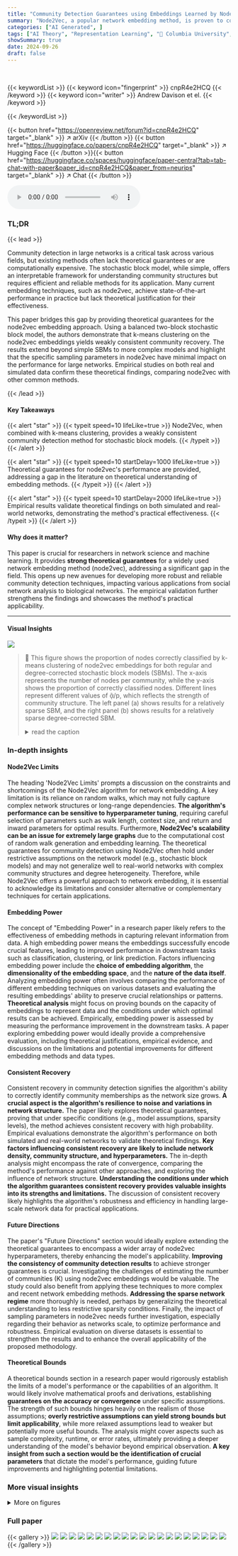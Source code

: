 ```yaml
---
title: "Community Detection Guarantees using Embeddings Learned by Node2Vec"
summary: "Node2Vec, a popular network embedding method, is proven to consistently recover community structure in stochastic block models, paving the way for more reliable unsupervised community detection."
categories: ["AI Generated", ]
tags: ["AI Theory", "Representation Learning", "🏢 Columbia University",]
showSummary: true
date: 2024-09-26
draft: false
---
```


<br>

{{< keywordList >}}
{{< keyword icon="fingerprint" >}} cnpR4e2HCQ {{< /keyword >}}
{{< keyword icon="writer" >}} Andrew Davison et el. {{< /keyword >}}
 
{{< /keywordList >}}

{{< button href="https://openreview.net/forum?id=cnpR4e2HCQ" target="_blank" >}}
↗ arXiv
{{< /button >}}
{{< button href="https://huggingface.co/papers/cnpR4e2HCQ" target="_blank" >}}
↗ Hugging Face
{{< /button >}}{{< button href="https://huggingface.co/spaces/huggingface/paper-central?tab=tab-chat-with-paper&paper_id=cnpR4e2HCQ&paper_from=neurips" target="_blank" >}}
↗ Chat
{{< /button >}}




<audio controls>
    <source src="https://ai-paper-reviewer.com/cnpR4e2HCQ/podcast.wav" type="audio/wav">
    Your browser does not support the audio element.
</audio>


### TL;DR


{{< lead >}}

Community detection in large networks is a critical task across various fields, but existing methods often lack theoretical guarantees or are computationally expensive.  The stochastic block model, while simple, offers an interpretable framework for understanding community structures but requires efficient and reliable methods for its application.  Many current embedding techniques, such as node2vec, achieve state-of-the-art performance in practice but lack theoretical justification for their effectiveness.

This paper bridges this gap by providing theoretical guarantees for the node2vec embedding approach. Using a balanced two-block stochastic block model, the authors demonstrate that k-means clustering on the node2vec embeddings yields weakly consistent community recovery.  The results extend beyond simple SBMs to more complex models and highlight that the specific sampling parameters in node2vec have minimal impact on the performance for large networks.  Empirical studies on both real and simulated data confirm these theoretical findings, comparing node2vec with other common methods.

{{< /lead >}}


#### Key Takeaways

{{< alert "star" >}}
{{< typeit speed=10 lifeLike=true >}} Node2Vec, when combined with k-means clustering, provides a weakly consistent community detection method for stochastic block models. {{< /typeit >}}
{{< /alert >}}

{{< alert "star" >}}
{{< typeit speed=10 startDelay=1000 lifeLike=true >}} Theoretical guarantees for node2vec's performance are provided, addressing a gap in the literature on theoretical understanding of embedding methods. {{< /typeit >}}
{{< /alert >}}

{{< alert "star" >}}
{{< typeit speed=10 startDelay=2000 lifeLike=true >}} Empirical results validate theoretical findings on both simulated and real-world networks, demonstrating the method's practical effectiveness. {{< /typeit >}}
{{< /alert >}}

#### Why does it matter?
This paper is crucial for researchers in network science and machine learning.  It provides **strong theoretical guarantees** for a widely used network embedding method (node2vec), addressing a significant gap in the field. This opens up new avenues for developing more robust and reliable community detection techniques, impacting various applications from social network analysis to biological networks. The empirical validation further strengthens the findings and showcases the method's practical applicability.

------
#### Visual Insights



![](https://ai-paper-reviewer.com/cnpR4e2HCQ/figures_8_1.jpg)

> 🔼 This figure shows the proportion of nodes correctly classified by k-means clustering of node2vec embeddings for both regular and degree-corrected stochastic block models (SBMs). The x-axis represents the number of nodes per community, while the y-axis shows the proportion of correctly classified nodes. Different lines represent different values of ᾷ/p, which reflects the strength of community structure.  The left panel (a) shows results for a relatively sparse SBM, and the right panel (b) shows results for a relatively sparse degree-corrected SBM.
> <details>
> <summary>read the caption</summary>
> Figure 1: Proportion of nodes correctly recovered for both the regular and degree corrected relatively sparse SBM.
> </details>







### In-depth insights


#### Node2Vec Limits
The heading 'Node2Vec Limits' prompts a discussion on the constraints and shortcomings of the Node2Vec algorithm for network embedding.  A key limitation is its reliance on random walks, which may not fully capture complex network structures or long-range dependencies.  **The algorithm's performance can be sensitive to hyperparameter tuning**, requiring careful selection of parameters such as walk length, context size, and return and inward parameters for optimal results. Furthermore, **Node2Vec's scalability can be an issue for extremely large graphs** due to the computational cost of random walk generation and embedding learning.  The theoretical guarantees for community detection using Node2Vec often hold under restrictive assumptions on the network model (e.g., stochastic block models) and may not generalize well to real-world networks with complex community structures and degree heterogeneity.  Therefore, while Node2Vec offers a powerful approach to network embedding, it is essential to acknowledge its limitations and consider alternative or complementary techniques for certain applications.

#### Embedding Power
The concept of "Embedding Power" in a research paper likely refers to the effectiveness of embedding methods in capturing relevant information from data.  A high embedding power means the embeddings successfully encode crucial features, leading to improved performance in downstream tasks such as classification, clustering, or link prediction.  Factors influencing embedding power include the **choice of embedding algorithm**, the **dimensionality of the embedding space**, and the **nature of the data itself**.  Analyzing embedding power often involves comparing the performance of different embedding techniques on various datasets and evaluating the resulting embeddings' ability to preserve crucial relationships or patterns. **Theoretical analysis** might focus on proving bounds on the capacity of embeddings to represent data and the conditions under which optimal results can be achieved.  Empirically, embedding power is assessed by measuring the performance improvement in the downstream tasks.  A paper exploring embedding power would ideally provide a comprehensive evaluation, including theoretical justifications, empirical evidence, and discussions on the limitations and potential improvements for different embedding methods and data types.

#### Consistent Recovery
Consistent recovery in community detection signifies the algorithm's ability to correctly identify community memberships as the network size grows.  **A crucial aspect is the algorithm's resilience to noise and variations in network structure.**  The paper likely explores theoretical guarantees, proving that under specific conditions (e.g., model assumptions, sparsity levels), the method achieves consistent recovery with high probability.  Empirical evaluations demonstrate the algorithm's performance on both simulated and real-world networks to validate theoretical findings.  **Key factors influencing consistent recovery are likely to include network density, community structure, and hyperparameters.** The in-depth analysis might encompass the rate of convergence, comparing the method's performance against other approaches, and exploring the influence of network structure. **Understanding the conditions under which the algorithm guarantees consistent recovery provides valuable insights into its strengths and limitations.**  The discussion of consistent recovery likely highlights the algorithm's robustness and efficiency in handling large-scale network data for practical applications.

#### Future Directions
The paper's "Future Directions" section would ideally explore extending the theoretical guarantees to encompass a wider array of node2vec hyperparameters, thereby enhancing the model's applicability.  **Improving the consistency of community detection results** to achieve stronger guarantees is crucial.  Investigating the challenges of estimating the number of communities (K) using node2vec embeddings would be valuable. The study could also benefit from applying these techniques to more complex and recent network embedding methods. **Addressing the sparse network regime** more thoroughly is needed, perhaps by generalizing the theoretical understanding to less restrictive sparsity conditions.  Finally, the impact of sampling parameters in node2vec needs further investigation, especially regarding their behavior as networks scale, to optimize performance and robustness.  Empirical evaluation on diverse datasets is essential to strengthen the results and to enhance the overall applicability of the proposed methodology.

#### Theoretical Bounds
A theoretical bounds section in a research paper would rigorously establish the limits of a model's performance or the capabilities of an algorithm.  It would likely involve mathematical proofs and derivations, establishing **guarantees on the accuracy or convergence** under specific assumptions.  The strength of such bounds hinges heavily on the realism of those assumptions; **overly restrictive assumptions can yield strong bounds but limit applicability**, while more relaxed assumptions lead to weaker but potentially more useful bounds.  The analysis might cover aspects such as sample complexity, runtime, or error rates, ultimately providing a deeper understanding of the model's behavior beyond empirical observation.  **A key insight from such a section would be the identification of crucial parameters** that dictate the model's performance, guiding future improvements and highlighting potential limitations.


### More visual insights

<details>
<summary>More on figures
</summary>


![](https://ai-paper-reviewer.com/cnpR4e2HCQ/figures_9_1.jpg)

> 🔼 The figure displays the results of an experiment on the effect of the negative sampling parameter α on the performance of node2vec in community detection.  The x-axis represents the number of nodes per community, and the y-axis represents the proportion of nodes correctly classified by the algorithm. Each line corresponds to a different value of the ratio q/p, a hyperparameter in node2vec that controls the balance between returning to previously visited nodes and moving to new nodes in random walks. The error bars show the standard error of the mean across multiple simulations for each setting. The results suggest that the performance of node2vec in community detection is relatively insensitive to the choice of α across the range tested.
> <details>
> <summary>read the caption</summary>
> Figure 2: Proportion of nodes correctly recovered as we vary the negative sampling parameter in node2vec with mean and one standard error for each setting. We see similar performance for each choice of α.
> </details>



![](https://ai-paper-reviewer.com/cnpR4e2HCQ/figures_9_2.jpg)

> 🔼 This figure compares the performance of node2vec with k-means clustering against spectral clustering for community detection on the political blogs dataset.  The y-axis represents the Normalized Mutual Information (NMI) score, a measure of the similarity between the predicted and true community assignments. The x-axis shows the two methods used. The box plot for node2vec shows a high NMI score, indicating good community recovery. In contrast, the spectral clustering method shows a very low NMI score, indicating poor performance. This demonstrates the effectiveness of the node2vec embedding method for community detection in this dataset.
> <details>
> <summary>read the caption</summary>
> Figure 3: Node2vec with k-means clustering can recover the communities in the political blog data while spectral clustering fails.
> </details>



![](https://ai-paper-reviewer.com/cnpR4e2HCQ/figures_13_1.jpg)

> 🔼 This figure shows the results of node recovery using k-means clustering on node embeddings learned by node2vec for both stochastic block models (SBM) and degree-corrected stochastic block models (DCSBM). The x-axis represents the number of nodes per community, and the y-axis represents the proportion of nodes correctly classified. Different lines represent different values of q/p, where p is the probability of an edge between nodes in the same community and q is the probability of an edge between nodes in different communities. The left panel (a) shows the results for the regular SBM, and the right panel (b) shows the results for the DCSBM. In both cases, the proportion of correctly classified nodes increases with the number of nodes per community and decreases with the value of q/p, indicating that stronger community structures (smaller q/p) lead to better node recovery.
> <details>
> <summary>read the caption</summary>
> Figure 1: Proportion of nodes correctly recovered for both the regular and degree corrected relatively sparse SBM.
> </details>



![](https://ai-paper-reviewer.com/cnpR4e2HCQ/figures_14_1.jpg)

> 🔼 This figure shows the performance of k-means clustering of node2vec embeddings for community detection in stochastic block models (SBM).  Two variations of the SBM are considered: regular and degree-corrected. The x-axis represents the number of nodes per community, and the y-axis represents the proportion of nodes correctly classified. Separate plots are shown for different numbers of communities (K=2, 3, 4, 5). Within each plot, different lines represent different values of q/p, where p and q are parameters controlling the probability of edges in the SBM and influence the network structure. The degree-corrected SBM adds a degree correction factor to account for the heterogeneity of node degrees, which makes community detection more challenging.
> <details>
> <summary>read the caption</summary>
> Figure 1: Proportion of nodes correctly recovered for both the regular and degree corrected relatively sparse SBM.
> </details>



![](https://ai-paper-reviewer.com/cnpR4e2HCQ/figures_14_2.jpg)

> 🔼 This figure shows the performance of the k-means clustering algorithm on node embeddings learned by node2vec for community detection in stochastic block models (SBM) and degree-corrected stochastic block models (DCSBM).  The x-axis represents the number of nodes per community, and the y-axis represents the proportion of nodes correctly assigned to their communities. Different lines represent different values of q/p, where p is the probability of connection between nodes in the same community, and q is the probability of connection between nodes in different communities. The figure shows that the performance of node2vec for community detection improves as the number of nodes per community increases and that the performance is better when q/p is smaller, indicating stronger community structure.
> <details>
> <summary>read the caption</summary>
> Figure 1: Proportion of nodes correctly recovered for both the regular and degree corrected relatively sparse SBM.
> </details>



![](https://ai-paper-reviewer.com/cnpR4e2HCQ/figures_15_1.jpg)

> 🔼 The figure shows the performance of community detection using node2vec when the negative sampling parameter α is varied. The x-axis represents the number of nodes per community, while the y-axis represents the proportion of nodes correctly classified. Different lines correspond to different values of q/p (the ratio between the probabilities of returning to previously visited nodes and exploring new nodes).  The results show that the performance of community detection using node2vec is relatively stable across a range of values for α, suggesting that this hyperparameter may not be critically important.
> <details>
> <summary>read the caption</summary>
> Figure 2: Proportion of nodes correctly recovered as we vary the negative sampling parameter in node2vec with mean and one standard error for each setting. We see similar performance for each choice of α.
> </details>



![](https://ai-paper-reviewer.com/cnpR4e2HCQ/figures_15_2.jpg)

> 🔼 This figure shows the results of simulation studies using stochastic block models (SBM) and degree-corrected stochastic block models (DCSBM). The proportion of correctly classified nodes is plotted against the number of nodes per community for different values of the ratio between within and between community edge probabilities (q/p). The results show that the proportion of correctly classified nodes increases as the number of nodes increases, and that the performance is better for smaller values of q/p (stronger community structure). The degree correction makes community recovery somewhat more challenging but this effect decreases as the network size increases.
> <details>
> <summary>read the caption</summary>
> Figure 1: Proportion of nodes correctly recovered for both the regular and degree corrected relatively sparse SBM.
> </details>



![](https://ai-paper-reviewer.com/cnpR4e2HCQ/figures_16_1.jpg)

> 🔼 This figure shows the results of experiments using simulated data from stochastic block models (SBM) and degree-corrected stochastic block models (DCSBM).  The proportion of nodes correctly classified using k-means clustering on node2vec embeddings is shown for various numbers of nodes per community and different values of β (the ratio of between-community to within-community edge probabilities). The left panel (a) shows results for the standard SBM, while the right panel (b) shows results for the DCSBM.  The results demonstrate good community recovery, especially in the denser network settings with a smaller β.
> <details>
> <summary>read the caption</summary>
> Figure 1: Proportion of nodes correctly recovered for both the regular and degree corrected relatively sparse SBM.
> </details>



![](https://ai-paper-reviewer.com/cnpR4e2HCQ/figures_17_1.jpg)

> 🔼 This figure compares the performance of node2vec with k-means clustering and spectral clustering in recovering communities from the political blog dataset.  The boxplots visually represent the distribution of the Normalized Mutual Information (NMI) scores across multiple simulations for each method. The results show that node2vec achieves significantly higher NMI scores, indicating better community recovery compared to spectral clustering. The superior performance of node2vec highlights its effectiveness in handling the complexities of real-world network data for community detection.
> <details>
> <summary>read the caption</summary>
> Figure 3: Node2vec with k-means clustering can recover the communities in the political blog data while spectral clustering fails.
> </details>



![](https://ai-paper-reviewer.com/cnpR4e2HCQ/figures_17_2.jpg)

> 🔼 This figure compares the performance of node2vec with k-means clustering and spectral clustering on the political blog dataset.  The results show that node2vec achieves significantly better community recovery (higher NMI score) than spectral clustering, demonstrating the effectiveness of node2vec for community detection in this specific dataset.  The poor performance of spectral clustering highlights its limitations when dealing with degree heterogeneity in real-world networks.
> <details>
> <summary>read the caption</summary>
> Figure 3: Node2vec with k-means clustering can recover the communities in the political blog data while spectral clustering fails.
> </details>



![](https://ai-paper-reviewer.com/cnpR4e2HCQ/figures_18_1.jpg)

> 🔼 This figure compares the performance of node2vec with k-means clustering and spectral clustering on the political blog dataset.  The results show that node2vec with k-means clustering achieves a significantly higher normalized mutual information (NMI) score, indicating better community detection accuracy than spectral clustering which fails to recover the community structure effectively. This highlights the effectiveness of the node2vec embedding approach for community detection, especially in networks with complex community structures.
> <details>
> <summary>read the caption</summary>
> Figure 3: Node2vec with k-means clustering can recover the communities in the political blog data while spectral clustering fails.
> </details>



![](https://ai-paper-reviewer.com/cnpR4e2HCQ/figures_18_2.jpg)

> 🔼 This figure shows the result of varying the negative sampling parameter α in node2vec for a relatively sparse degree corrected stochastic block model with two communities.  The x-axis shows the ratio of between-community to within-community edge probabilities (β), and the y-axis shows the proportion of nodes correctly classified by k-means clustering of the node2vec embeddings. For each β value, multiple simulations with varying numbers of nodes per community are shown, with mean and standard error displayed.  The results show consistent performance across different values of α, suggesting this parameter is relatively robust in the sparse setting, at least for balanced two community models.
> <details>
> <summary>read the caption</summary>
> Figure 2: Proportion of nodes correctly recovered as we vary the negative sampling parameter in node2vec with mean and one standard error for each setting. We see similar performance for each choice of α.
> </details>



</details>






### Full paper

{{< gallery >}}
<img src="https://ai-paper-reviewer.com/cnpR4e2HCQ/1.png" class="grid-w50 md:grid-w33 xl:grid-w25" />
<img src="https://ai-paper-reviewer.com/cnpR4e2HCQ/2.png" class="grid-w50 md:grid-w33 xl:grid-w25" />
<img src="https://ai-paper-reviewer.com/cnpR4e2HCQ/3.png" class="grid-w50 md:grid-w33 xl:grid-w25" />
<img src="https://ai-paper-reviewer.com/cnpR4e2HCQ/4.png" class="grid-w50 md:grid-w33 xl:grid-w25" />
<img src="https://ai-paper-reviewer.com/cnpR4e2HCQ/5.png" class="grid-w50 md:grid-w33 xl:grid-w25" />
<img src="https://ai-paper-reviewer.com/cnpR4e2HCQ/6.png" class="grid-w50 md:grid-w33 xl:grid-w25" />
<img src="https://ai-paper-reviewer.com/cnpR4e2HCQ/7.png" class="grid-w50 md:grid-w33 xl:grid-w25" />
<img src="https://ai-paper-reviewer.com/cnpR4e2HCQ/8.png" class="grid-w50 md:grid-w33 xl:grid-w25" />
<img src="https://ai-paper-reviewer.com/cnpR4e2HCQ/9.png" class="grid-w50 md:grid-w33 xl:grid-w25" />
<img src="https://ai-paper-reviewer.com/cnpR4e2HCQ/10.png" class="grid-w50 md:grid-w33 xl:grid-w25" />
<img src="https://ai-paper-reviewer.com/cnpR4e2HCQ/11.png" class="grid-w50 md:grid-w33 xl:grid-w25" />
<img src="https://ai-paper-reviewer.com/cnpR4e2HCQ/12.png" class="grid-w50 md:grid-w33 xl:grid-w25" />
<img src="https://ai-paper-reviewer.com/cnpR4e2HCQ/13.png" class="grid-w50 md:grid-w33 xl:grid-w25" />
<img src="https://ai-paper-reviewer.com/cnpR4e2HCQ/14.png" class="grid-w50 md:grid-w33 xl:grid-w25" />
<img src="https://ai-paper-reviewer.com/cnpR4e2HCQ/15.png" class="grid-w50 md:grid-w33 xl:grid-w25" />
<img src="https://ai-paper-reviewer.com/cnpR4e2HCQ/16.png" class="grid-w50 md:grid-w33 xl:grid-w25" />
<img src="https://ai-paper-reviewer.com/cnpR4e2HCQ/17.png" class="grid-w50 md:grid-w33 xl:grid-w25" />
<img src="https://ai-paper-reviewer.com/cnpR4e2HCQ/18.png" class="grid-w50 md:grid-w33 xl:grid-w25" />
<img src="https://ai-paper-reviewer.com/cnpR4e2HCQ/19.png" class="grid-w50 md:grid-w33 xl:grid-w25" />
<img src="https://ai-paper-reviewer.com/cnpR4e2HCQ/20.png" class="grid-w50 md:grid-w33 xl:grid-w25" />
{{< /gallery >}}